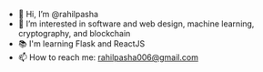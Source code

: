 - 👋 Hi, I’m @rahilpasha
- 👀 I’m interested in software and web design, machine learning, cryptography, and blockchain
- 📚 I'm learning Flask and ReactJS
- 📫 How to reach me: rahilpasha006@gmail.com

<!---
rahilpasha/rahilpasha is a ✨ special ✨ repository because its `README.md` (this file) appears on your GitHub profile.
You can click the Preview link to take a look at your changes.
--->
